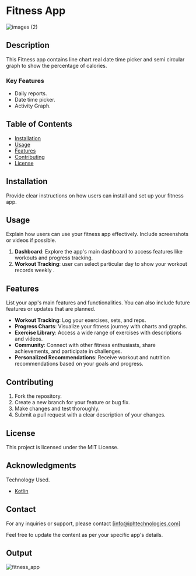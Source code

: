 # Fitness App 
![images (2)](https://github.com/IPH-Technologies-Pvt-Ltd/Fitness_App_UI/assets/130062628/657bb083-9bb2-45f6-b710-5dddf088d9fb)

## Description

This Fitness app  contains line chart real date time picker and semi circular graph to show the percentage of calories.

### Key Features

- Daily reports.
- Date time picker.
- Activity Graph.


## Table of Contents

- [Installation](#installation)
- [Usage](#usage)
- [Features](#features)
- [Contributing](#contributing)
- [License](#license)

## Installation

Provide clear instructions on how users can install and set up your fitness app.

## Usage

Explain how users can use your fitness app effectively. Include screenshots or videos if possible.

1. **Dashboard**: Explore the app's main dashboard to access features like workouts and progress tracking.
2. **Workout Tracking**: user can select particular day to show your workout records weekly .

## Features

List your app's main features and functionalities. You can also include future features or updates that are planned.

- **Workout Tracking**: Log your exercises, sets, and reps.
- **Progress Charts**: Visualize your fitness journey with charts and graphs.
- **Exercise Library**: Access a wide range of exercises with descriptions and videos.
- **Community**: Connect with other fitness enthusiasts, share achievements, and participate in challenges.
- **Personalized Recommendations**: Receive workout and nutrition recommendations based on your goals and progress.

## Contributing
1. Fork the repository.
2. Create a new branch for your feature or bug fix.
3. Make changes and test thoroughly.
4. Submit a pull request with a clear description of your changes.

## License
This project is licensed under the MIT License.
## Acknowledgments
Technology Used.
- [Kotlin](#Kotlin)


## Contact
For any inquiries or support, please contact [info@iphtechnologies.com]

Feel free to update the content as per your specific app's details.
## Output
![fitness_app](https://github.com/IPH-Technologies-Pvt-Ltd/Fitness_App_UI/assets/130062628/8e1814e5-12ca-4274-976a-3f77e321533a)

